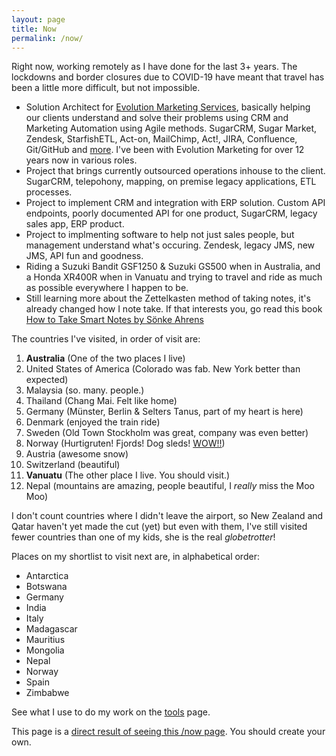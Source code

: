 ```yaml
---
layout: page
title: Now
permalink: /now/
---
```


Right now, working remotely as I have done for the last 3+ years. The lockdowns and border closures due to COVID-19 have meant that travel has been a little more difficult, but not impossible.

- Solution Architect for [Evolution Marketing Services](http://evolutionmarketing.com.au/), basically helping our clients understand and solve their problems using CRM and Marketing Automation using Agile methods. SugarCRM, Sugar Market, Zendesk, StarfishETL, Act-on, MailChimp, Act!, JIRA, Confluence, Git/GitHub and [more](http://ben.hamilton.id.au/tools). I've been with Evolution Marketing for over 12 years now in various roles.
- Project that brings currently outsourced operations inhouse to the client. SugarCRM, telepohony, mapping, on premise legacy applications, ETL processes.
- Project to implement CRM and integration with ERP solution. Custom API endpoints, poorly documented API for one product, SugarCRM, legacy sales app, ERP product.
- Project to implmenting software to help not just sales people, but management understand what's occuring. Zendesk, legacy JMS, new JMS, API fun and goodness.
- Riding a Suzuki Bandit GSF1250 & Suzuki GS500 when in Australia, and a Honda XR400R when in Vanuatu and trying to travel and ride as much as possible everywhere I happen to be.
- Still learning more about the Zettelkasten method of taking notes, it's already changed how I note take. If that interests you, go read this book [How to Take Smart Notes by Sönke Ahrens](https://www.amazon.com.au/dp/B06WVYW33Y/ref=cm_sw_em_r_mt_dp_U_7dIVEbJ9VHTM1)

The countries I've visited, in order of visit are:

1. **Australia** (One of the two places I live)
2. United States of America (Colorado was fab. New York better than expected)
3. Malaysia (so. many. people.)
4. Thailand (Chang Mai. Felt like home)
5. Germany (Münster, Berlin & Selters Tanus, part of my heart is here)
6. Denmark (enjoyed the train ride)
7. Sweden (Old Town Stockholm was great, company was even better)
8. Norway (Hurtigruten! Fjords! Dog sleds! [WOW!!](https://www.cruisin.me/cruise-ship-webcams/hurtigruten/ms-richard-with2/))
9. Austria (awesome snow)
10. Switzerland (beautiful)
11. **Vanuatu** (The other place I live. You should visit.)
12. Nepal (mountains are amazing, people beautiful, I *really* miss the Moo Moo)

I don't count countries where I didn't leave the airport, so New Zealand and Qatar haven't yet made the cut (yet) but even with them, I've still visited fewer countries than one of my kids, she is the real *globetrotter*!

Places on my shortlist to visit next are, in alphabetical order:

- Antarctica
- Botswana
- Germany
- India
- Italy
- Madagascar
- Mauritius
- Mongolia
- Nepal
- Norway
- Spain
- Zimbabwe

See what I use to do my work on the [tools](/tools) page.

This page is a [direct result of seeing this /now page](https://sivers.org/now). You should create your own.

<!-- so I'm testing and playing with Zendesk, hence why this zendesk support chat widget is here on this page. Ben. -->
<!-- Start of con-ems Zendesk Widget script -->
<script id="ze-snippet" src="https://static.zdassets.com/ekr/snippet.js?key=6d7c70bc-c856-472f-85ce-0347878f0422"> </script>
<!-- End of con-ems Zendesk Widget script -->


